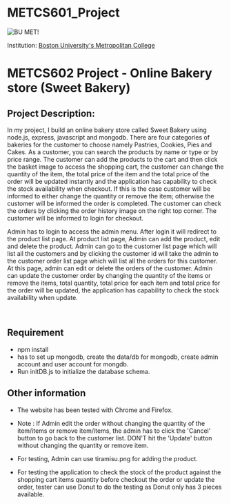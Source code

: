 # METCS601_Project
![BU MET!](https://scontent-hkt1-2.xx.fbcdn.net/v/t1.6435-9/70685441_2848187218541888_5583214686003789824_n.jpg?_nc_cat=108&ccb=1-3&_nc_sid=973b4a&_nc_ohc=BwDf3gHf8ukAX8qFZzF&_nc_oc=AQm021PAFiF9x3VmH1OPpS8Eid79jYIE7jtuRt4fLwljACl9Sc3m9hsKvK7jSRw_NJk&_nc_ht=scontent-hkt1-2.xx&oh=860551b869193d0d896ae464ee060cf5&oe=60DA9D26)

Institution: [Boston University's Metropolitan College](https://www.bu.edu/met/)<br>
# METCS602 Project - Online Bakery store (Sweet Bakery)

## Project Description:
In my project, I build an online bakery store called Sweet Bakery using node.js, express, javascript and mongodb. There are four categories of bakeries for the customer to choose namely Pastries, Cookies, Pies and Cakes. As a customer, you can search the products by name or type or by price range. The customer can add the products to the cart and then click the basket image to access the shopping cart, the customer can change the quantity of the item, the total price of the item and the total price of the order will be updated instantly and the application has capability to check the stock availability when checkout. If this is the case customer will be informed to either change the quantity or remove the item; otherwise the customer will be informed the order is completed. The customer can check the orders by clicking the order history image on the right top corner. The customer will be informed to login for checkout.

Admin has to login to access the admin menu. After login it will redirect to the product list page.  At product list page, Admin can add the product, edit and delete the product. Admin can go to the customer list page which will list all the customers and by clicking the customer id will take the admin to the customer order list page which will list all the orders for this customer. At this page, admin can edit or delete the orders of the customer. Admin can update the customer order by changing the quantity of the items or remove the items, total quantity, total price for each item and total price for the order will be updated, the application has capability to check the stock availability when update. 



<br>

## Requirement
- npm install 
- has to set up mongodb, create the data/db for mongodb, create admin account and user account for mongdb.
- Run initDB.js to initialize the database schema.


## Other information
- The website has been tested with Chrome and Firefox.
- Note : If Admin edit the order without changing the quantity of the item/items or remove item/items, the admin has to click the 'Cancel' button to go back to the customer list. DON'T hit the 'Update' button without changing the quantity or remove item.

- For testing, Admin can use tiramisu.png for adding the product.
- For testing the application to check the stock of the product against the shopping cart items quantity before checkout the order or update the order, tester can use Donut to do the testing as Donut only has 3 pieces available.






